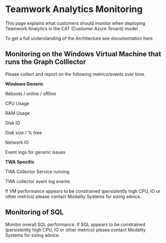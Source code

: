 # Teamwork Analytics Monitoring

This page explains what customers should monitor when deploying Teamwork Analytics in the CAT (Customer Azure Tenant) model

To get a full understanding of the Architecture see documentation here

## Monitoring on the Windows Virtual Machine that runs the Graph Colllector

Please collect and report on the following metrics/events over time.

**Windows Generic**

Reboots / online / offline

CPU Usage

RAM Usage

Disk IO

Disk size / % free

Network IO

Event logs for generic issues

**TWA Specific**

TWA Collector Service running

TWA collector event log events

If VM performance appears to be constrained (persistently high CPU, IO or other metrics) please contact Modality Systems for sizing advice.

## Monitoring of SQL

Monitor overall SQL performance. If SQL appears to be constrained (persistently high CPU, IO or other metrics) please contact Modality Systems for sizing advice.